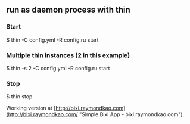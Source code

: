 
## run as daemon process with thin

### Start
$ thin -C config.yml -R config.ru start

### Multiple thin instances (2 in this example)
$ thin -s 2 -C config.yml -R config.ru start 

### Stop
$ thin stop

Working version at [http://bixi.raymondkao.com](http://bixi.raymondkao.com/ "Simple Bixi App - bixi.raymondkao.com").